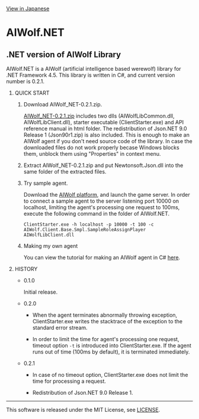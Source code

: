 [View in Japanese](http://aiwolfsharp.github.io/AIWolf_NET)
# AIWolf.NET
## .NET version of AIWolf Library

AIWolf.NET is a AIWolf (artificial intelligence based werewolf) library for .NET Framework 4.5.
This library is written in C#, and current version number is 0.2.1.

1. QUICK START

    1. Download AIWolf_NET-0.2.1.zip.

        [AIWolf_NET-0.2.1.zip](https://github.com/AIWolfSharp/AIWolf_NET/releases/download/v0.2.1/AIWolf_NET-0.2.1.zip)
        includes two dlls (AIWolfLibCommon.dll, AIWolfLibClient.dll),
        starter executable (ClientStarter.exe)
        and API reference manual in html folder.
        The redistribution of Json.NET 9.0 Release 1 (Json90r1.zip) is also included.
        This is enough to make an AIWolf agent
        if you don't need source code of the library.
        In case the downloaded files do not work properly becase Windows blocks them,
        unblock them using "Properties" in context menu.

    1. Extract AIWolf_NET-0.2.1.zip
    and put Newtonsoft.Json.dll into the same folder of the extracted files. 

    1. Try sample agent.

        Download the [AIWolf platform](http://aiwolf.org/server/),
        and launch the game server.
        In order to connect a sample agent to the server listening port 10000 on localhost,
        limiting the agent's processing one request to 100ms,
        execute the following command in the folder of AIWolf.NET.

        `ClientStarter.exe -h localhost -p 10000 -t 100 -c AIWolf.Client.Base.Smpl.SampleRoleAssignPlayer AIWolfLibClient.dll`

    1. Making my own agent

        You can view the tutorial for making an AIWolf agent in C#
        [here](http://www.slideshare.net/takots/how-to-make-an-artificial-intelligence-based-werewolf-agent-in-c-using-visual-studio). 

1. HISTORY

    * 0.1.0

        Initial release.

    * 0.2.0

        - When the agent terminates abnormally throwing exception,
        ClientStarter.exe writes the stacktrace of the exception to the standard error stream.

        - In order to limit the time for agent's processing one request,
        timeout option `-t` is introduced into ClientStarter.exe.
        If the agent runs out of time (100ms by default), it is terminated immediately.

    * 0.2.1

        - In case of no timeout option, ClientStarter.exe does not limit the time for processing a request.

        - Redistribution of Json.NET 9.0 Release 1.

---
This software is released under the MIT License, see [LICENSE](https://github.com/AIWolfSharp/AIWolf_NET/blob/master/LICENSE).
